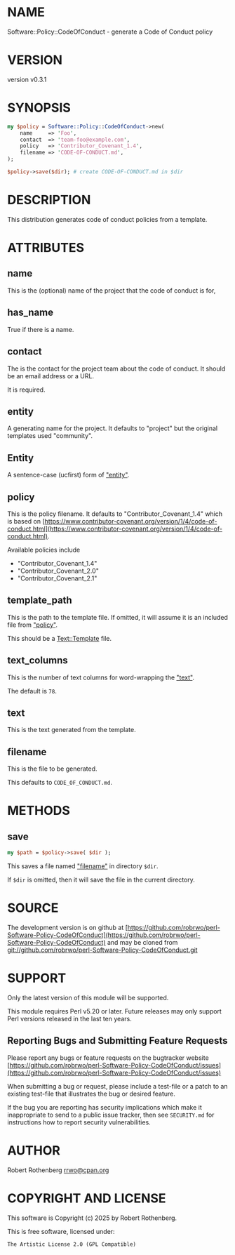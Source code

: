 # NAME

Software::Policy::CodeOfConduct - generate a Code of Conduct policy

# VERSION

version v0.3.1

# SYNOPSIS

```perl
my $policy = Software::Policy::CodeOfConduct->new(
    name     => 'Foo',
    contact  => 'team-foo@example.com',
    policy   => 'Contributor_Covenant_1.4',
    filename => 'CODE-OF-CONDUCT.md',
);

$policy->save($dir); # create CODE-OF-CONDUCT.md in $dir
```

# DESCRIPTION

This distribution generates code of conduct policies from a template.

# ATTRIBUTES

## name

This is the (optional) name of the project that the code of conduct is for,

## has\_name

True if there is a name.

## contact

The is the contact for the project team about the code of conduct. It should be an email address or a URL.

It is required.

## entity

A generating name for the project. It defaults to "project" but the original templates used "community".

## Entity

A sentence-case (ucfirst) form of ["entity"](#entity).

## policy

This is the policy filename. It defaults to "Contributor\_Covenant\_1.4" which is based on
[https://www.contributor-covenant.org/version/1/4/code-of-conduct.html](https://www.contributor-covenant.org/version/1/4/code-of-conduct.html).

Available policies include

- "Contributor\_Covenant\_1.4"
- "Contributor\_Covenant\_2.0"
- "Contributor\_Covenant\_2.1"

## template\_path

This is the path to the template file. If omitted, it will assume it is an included file from ["policy"](#policy).

This should be a [Text::Template](https://metacpan.org/pod/Text%3A%3ATemplate) file.

## text\_columns

This is the number of text columns for word-wrapping the ["text"](#text).

The default is `78`.

## text

This is the text generated from the template.

## filename

This is the file to be generated.

This defaults to `CODE_OF_CONDUCT.md`.

# METHODS

## save

```perl
my $path = $policy->save( $dir );
```

This saves a file named ["filename"](#filename) in directory `$dir`.

If `$dir` is omitted, then it will save the file in the current directory.

# SOURCE

The development version is on github at [https://github.com/robrwo/perl-Software-Policy-CodeOfConduct](https://github.com/robrwo/perl-Software-Policy-CodeOfConduct)
and may be cloned from [git://github.com/robrwo/perl-Software-Policy-CodeOfConduct.git](git://github.com/robrwo/perl-Software-Policy-CodeOfConduct.git)

# SUPPORT

Only the latest version of this module will be supported.

This module requires Perl v5.20 or later.  Future releases may only support Perl versions released in the last ten
years.

## Reporting Bugs and Submitting Feature Requests

Please report any bugs or feature requests on the bugtracker website
[https://github.com/robrwo/perl-Software-Policy-CodeOfConduct/issues](https://github.com/robrwo/perl-Software-Policy-CodeOfConduct/issues)

When submitting a bug or request, please include a test-file or a
patch to an existing test-file that illustrates the bug or desired
feature.

If the bug you are reporting has security implications which make it inappropriate to send to a public issue tracker,
then see `SECURITY.md` for instructions how to report security vulnerabilities.

# AUTHOR

Robert Rothenberg <rrwo@cpan.org>

# COPYRIGHT AND LICENSE

This software is Copyright (c) 2025 by Robert Rothenberg.

This is free software, licensed under:

```
The Artistic License 2.0 (GPL Compatible)
```
